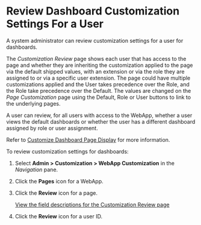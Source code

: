 # Review Dashboard Customization Settings For a User

A system administrator can review customization settings for a user for
dashboards.

The *Customization Review* page shows each user that has access to the
page and whether they are inheriting the customization applied to the
page via the default shipped values, with an extension or via the role
they are assigned to or via a specific user extension. The page could
have multiple customizations applied and the User takes precedence over
the Role, and the Role take precedence over the Default. The values are
changed on the *Page Customization* page using the Default, Role or User
buttons to link to the underlying pages.

A user can review, for all users with access to the WebApp, whether a
user views the default dashboards or whether the user has a different
dashboard assigned by role or user assignment.

Refer to [Customize Dashboard Page
Display](Customize_Dashboard_Pages.htm) for more information.

To review customization settings for dashboards:

1.  Select **Admin \> Customization \> WebApp Customization** in the
    *Navigation* pane.

2.  Click the **Pages** icon for a WebApp.

3.  Click the **Review** icon for a page.
    
    [View the field descriptions for the Customization Review
    page](../Sys_Admin/Page_Desc/Customization%20Review.htm)

4.  Click the **Review** icon for a user ID.
